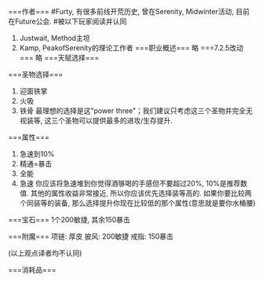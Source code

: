 ===作者===
#Furty, 有很多前线开荒历史, 曾在Serenity, Midwinter活动, 目前在Future公会.
#被以下玩家阅读并认同
1. Justwait, Method主坦
2. Kamp, PeakofSerenity的理论工作者
===职业概述===
略
===7.2.5改动===
略
===天赋选择===


===圣物选择===
1. 迎面铁掌
2. 火吸
3. 铁骨
最理想的选择是这"power three"；我们建议只考虑这三个圣物并完全无视装等, 这三个圣物可以提供最多的进攻/生存提升.

===属性===
1. 急速到10%
2. 精通=暴击
3. 全能
4. 急速
你应该将急速堆到你觉得酒够喝的手感但不要超过20%, 10%是推荐数值. 其他的属性收益非常接近, 所以你应该优先选择装等高的. 如果你要比较两个同装等的装备, 那么选择提升你现在比较低的那个属性(意思就是要你水桶腰)


===宝石===
1个200敏捷, 其余150暴击

===附魔===
项链: 厚皮
披风: 200敏捷
戒指: 150暴击

(以上观点译者均不认同)

===消耗品===

